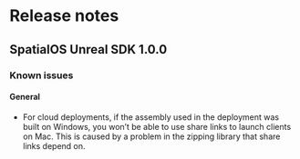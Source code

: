 # Release notes

## SpatialOS Unreal SDK 1.0.0

[comment]: # (TODO: *Released on 2018-04-30*)

### Known issues

#### General
* For cloud deployments, if the assembly used in the deployment was built on Windows, you won’t be able to use share links to launch clients on Mac. This is caused by a problem in the zipping library that share links depend on.